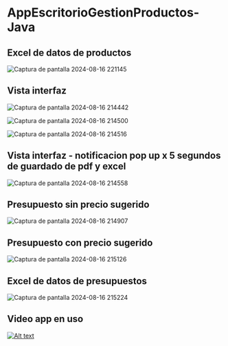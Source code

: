 ﻿# AppEscritorioGestionProductos-Java
 ## Excel de datos de productos
 ![Captura de pantalla 2024-08-16 221145](https://github.com/user-attachments/assets/742d6c32-1510-4c4f-8cc3-562d557672a0)

 ## Vista interfaz
 ![Captura de pantalla 2024-08-16 214442](https://github.com/user-attachments/assets/bbee0ab2-c495-48fe-937a-71d99dd5e84a)

 ![Captura de pantalla 2024-08-16 214500](https://github.com/user-attachments/assets/ad98b857-de81-46ae-b752-4c439bf08acd)
 
 ![Captura de pantalla 2024-08-16 214516](https://github.com/user-attachments/assets/a19232da-c596-4478-9013-997f754b476d)

 ## Vista interfaz - notificacion pop up x 5 segundos de guardado de pdf y excel
 ![Captura de pantalla 2024-08-16 214558](https://github.com/user-attachments/assets/47246219-af15-43c9-afce-f33033d836fb)
 
 ## Presupuesto sin precio sugerido
 ![Captura de pantalla 2024-08-16 214907](https://github.com/user-attachments/assets/dc01ecc2-e8df-4777-9751-86a732561676)

 ## Presupuesto con precio sugerido
 ![Captura de pantalla 2024-08-16 215126](https://github.com/user-attachments/assets/af25d79a-b7b7-4bb6-9120-208e286ef519)

## Excel de datos de presupuestos
![Captura de pantalla 2024-08-16 215224](https://github.com/user-attachments/assets/6c3cb7d8-4120-400c-985f-10ef83c62cbb)

## Video app en uso
[![Alt text](https://img.youtube.com/vi/fFE2DM_AnK0/0.jpg)](https://www.youtube.com/watch?v=fFE2DM_AnK0)







